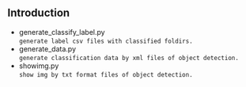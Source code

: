 ## Introduction

- generate_classify_label.py  
`generate label csv files with classified foldirs.`
- generate_data.py  
`generate classification data by xml files of object detection.`
- showimg.py  
`show img by txt format files of object detection.`
